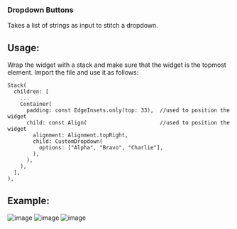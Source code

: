 ### Dropdown Buttons
Takes a list of strings as input to stitch a dropdown.
## Usage:
Wrap the widget with a stack and make sure that the widget is the topmost element.
Import the file and use it as follows:
```
Stack(
  children: [
    ...
    Container(
      padding: const EdgeInsets.only(top: 33),  //used to position the widget
      child: const Align(                       //used to position the widget
        alignment: Alignment.topRight,
        child: CustomDropdown(
          options: ["Alpha", "Bravo", "Charlie"],
        ),
      ),
    ),
  ],
),
```
## Example:
![image](https://github.com/SlothSpunky77/dropdown-buttons/assets/94778190/97cfff72-e11e-4973-af15-93234a85cda5)
![image](https://github.com/SlothSpunky77/dropdown-buttons/assets/94778190/6321a81d-03c5-416d-8725-40945cd323ef)
![image](https://github.com/SlothSpunky77/dropdown-buttons/assets/94778190/80555511-3432-47f2-9f88-c79be25bed4f)
